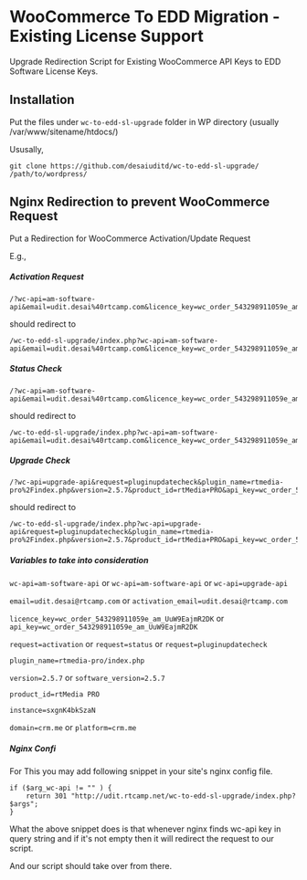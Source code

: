 WooCommerce To EDD Migration - Existing License Support
=======================================================

Upgrade Redirection Script for Existing WooCommerce API Keys to EDD Software License Keys.

## Installation

Put the files under `wc-to-edd-sl-upgrade` folder in WP directory (usually /var/www/sitename/htdocs/)

Ususally,

```
git clone https://github.com/desaiuditd/wc-to-edd-sl-upgrade/ /path/to/wordpress/
```

## Nginx Redirection to prevent WooCommerce Request

Put a Redirection for WooCommerce Activation/Update Request

E.g.,

##### Activation Request

```
/?wc-api=am-software-api&email=udit.desai%40rtcamp.com&licence_key=wc_order_543298911059e_am_UuW9EajmR2DK&request=activation&product_id=rtMedia+PRO&instance=sxgnK4bkSzaN&platform=crm.me&software_version=2.5.7
```

should redirect to

```
/wc-to-edd-sl-upgrade/index.php?wc-api=am-software-api&email=udit.desai%40rtcamp.com&licence_key=wc_order_543298911059e_am_UuW9EajmR2DK&request=activation&product_id=rtMedia+PRO&instance=sxgnK4bkSzaN&platform=crm.me&software_version=2.5.7
```

##### Status Check

```
/?wc-api=am-software-api&email=udit.desai%40rtcamp.com&licence_key=wc_order_543298911059e_am_UuW9EajmR2DK&request=status&product_id=rtMedia+PRO&instance=sxgnK4bkSzaN&platform=crm.me
```

should redirect to

```
/wc-to-edd-sl-upgrade/index.php?wc-api=am-software-api&email=udit.desai%40rtcamp.com&licence_key=wc_order_543298911059e_am_UuW9EajmR2DK&request=status&product_id=rtMedia+PRO&instance=sxgnK4bkSzaN&platform=crm.me
```

##### Upgrade Check

```
/?wc-api=upgrade-api&request=pluginupdatecheck&plugin_name=rtmedia-pro%2Findex.php&version=2.5.7&product_id=rtMedia+PRO&api_key=wc_order_543298911059e_am_UuW9EajmR2DK&activation_email=udit.desai%40rtcamp.com&instance=sxgnK4bkSzaN&domain=crm.me&software_version=2.5.7&extra=
```

should redirect to

```
/wc-to-edd-sl-upgrade/index.php?wc-api=upgrade-api&request=pluginupdatecheck&plugin_name=rtmedia-pro%2Findex.php&version=2.5.7&product_id=rtMedia+PRO&api_key=wc_order_543298911059e_am_UuW9EajmR2DK&activation_email=udit.desai%40rtcamp.com&instance=sxgnK4bkSzaN&domain=crm.me&software_version=2.5.7&extra=
```

##### Variables to take into consideration

`wc-api=am-software-api` or `wc-api=am-software-api` or `wc-api=upgrade-api`

`email=udit.desai@rtcamp.com` or `activation_email=udit.desai@rtcamp.com`

`licence_key=wc_order_543298911059e_am_UuW9EajmR2DK` or `api_key=wc_order_543298911059e_am_UuW9EajmR2DK`

`request=activation` or `request=status` or `request=pluginupdatecheck`

`plugin_name=rtmedia-pro/index.php`

`version=2.5.7` or `software_version=2.5.7`

`product_id=rtMedia PRO`

`instance=sxgnK4bkSzaN`

`domain=crm.me` or `platform=crm.me`


##### Nginx Confi

For This you may add following snippet in your site's nginx config file.

```
if ($arg_wc-api != "" ) {
    return 301 "http://udit.rtcamp.net/wc-to-edd-sl-upgrade/index.php?$args";
}
```

What the above snippet does is that whenever nginx finds wc-api key in query string and if it's not empty then it will redirect the request to our script.

And our script should take over from there.